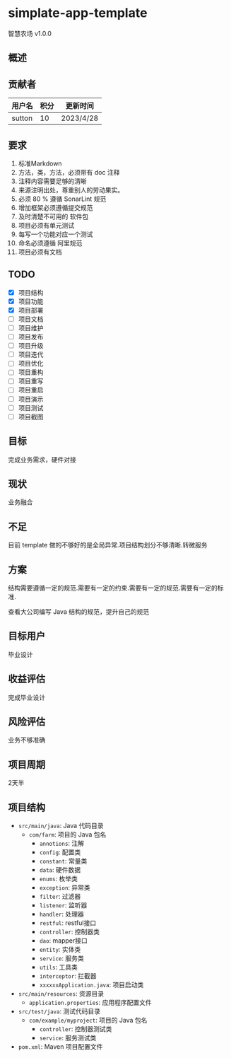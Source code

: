 # simplate-app-template
 

智慧农场 v1.0.0

## 概述



## 贡献者

| 用户名    | 积分  | 更新时间      |
|--------|-----|-----------|
| sutton | 10  | 2023/4/28 |

## 要求

1. 标准Markdown
2. 方法，类，方法，必须带有 doc 注释
3. 注释内容需要足够的清晰
4. 来源注明出处，尊重别人的劳动果实。
5. 必须 80 % 遵循 SonarLint 规范
6. 增加框架必须遵循提交规范
7. 及时清楚不可用的 软件包
8. 项目必须有单元测试
9. 每写一个功能对应一个测试
10. 命名必须遵循 阿里规范
11. 项目必须有文档

## TODO

- [x] 项目结构
- [x] 项目功能
- [x] 项目部署
- [ ] 项目文档
- [ ] 项目维护
- [ ] 项目发布
- [ ] 项目升级
- [ ] 项目迭代
- [ ] 项目优化
- [ ] 项目重构
- [ ] 项目重写
- [ ] 项目重启
- [ ] 项目演示
- [ ] 项目测试
- [ ] 项目截图

## 目标

完成业务需求，硬件对接

## 现状

业务融合

## 不足

目前 template 做的不够好的是全局异常.项目结构划分不够清晰.转微服务

## 方案

结构需要遵循一定的规范.需要有一定的约束.需要有一定的规范.需要有一定的标准.

查看大公司编写 Java 结构的规范，提升自己的规范

## 目标用户

毕业设计

## 收益评估

完成毕业设计

## 风险评估

业务不够准确

## 项目周期

2天半

##       

## 项目结构

- `src/main/java`: Java 代码目录
    - `com/farm`: 项目的 Java 包名
        - `annotions`: 注解
        - `config`: 配置类
        - `constant`: 常量类
        - `data`: 硬件数据
        - `enums`: 枚举类
        - `exception`: 异常类
        - `filter`: 过滤器
        - `listener`: 监听器
        - `handler`: 处理器
        - `restful`: restful接口
        - `controller`: 控制器类
        - `dao`: mapper接口
        - `entity`: 实体类
        - `service`: 服务类
        - `utils`: 工具类
        - `interceptor`: 拦截器
        - `xxxxxxApplication.java`: 项目启动类
- `src/main/resources`: 资源目录
    - `application.properties`: 应用程序配置文件
- `src/test/java`: 测试代码目录
    - `com/example/myproject`: 项目的 Java 包名
        - `controller`: 控制器测试类
        - `service`: 服务测试类
- `pom.xml`: Maven 项目配置文件


